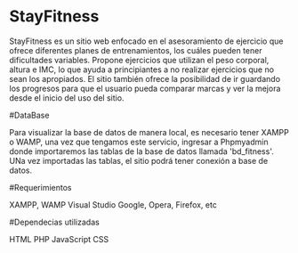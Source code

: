 # StayFitness

StayFitness es un sitio web enfocado en el asesoramiento de ejercicio que ofrece diferentes planes de entrenamientos, los cuáles pueden tener dificultades variables. Propone ejercicios que utilizan el peso corporal, altura e IMC, lo que ayuda a principiantes a no realizar ejercicios que no sean los apropiados. El sitio también ofrece la posibilidad de ir guardando los progresos para que el usuario pueda comparar marcas y ver la mejora desde el inicio del uso del sitio.

#DataBase

Para visualizar la base de datos de manera local, es necesario tener XAMPP o WAMP, una vez que tengamos este servicio, ingresar a Phpmyadmin donde importaremos las tablas de la base de datos llamada 'bd_fitness'. UNa vez importadas las tablas, el sitio podrá tener conexión a base de datos.

#Requerimientos

XAMPP, WAMP
Visual Studio
Google, Opera, Firefox, etc

#Dependecias utilizadas

HTML
PHP
JavaScript
CSS
